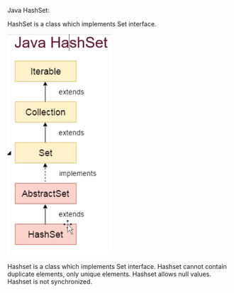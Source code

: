 Java HashSet:

HashSet is a class which implements Set interface.

![1684821537283](image/notes/1684821537283.png)

Hashset is a class which implements Set interface.
Hashset cannot contain duplicate elements, only unique elements.
Hashset allows null values.
Hashset is not synchronized.